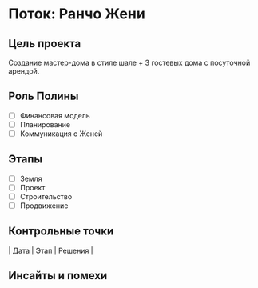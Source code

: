 # Поток: Ранчо Жени

## Цель проекта
Создание мастер-дома в стиле шале + 3 гостевых дома с посуточной арендой.

## Роль Полины
- [ ] Финансовая модель
- [ ] Планирование
- [ ] Коммуникация с Женей

## Этапы
- [ ] Земля
- [ ] Проект
- [ ] Строительство
- [ ] Продвижение

## Контрольные точки
| Дата | Этап | Решения |

## Инсайты и помехи
